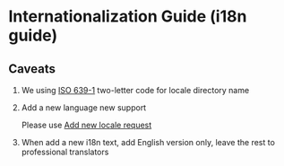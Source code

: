 # Internationalization Guide (i18n guide)

## Caveats

1. We using [ISO 639-1][iso-639-1] two-letter code for locale directory name

2. Add a new language new support

   Please use [Add new locale request][request]

3. When add a new i18n text, add English version only,
   leave the rest to professional translators

[iso-639-1]: https://en.wikipedia.org/wiki/List_of_ISO_639-1_codes
[request]: https://github.com/DimensionDev/Maskbook/issues/new?template=add-locale.md&title=%5BLocale%5D+
